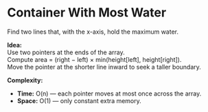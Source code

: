 # Container With Most Water

Find two lines that, with the x-axis, hold the maximum water.

**Idea:**  
Use two pointers at the ends of the array.  
Compute area = (right − left) × min(height[left], height[right]).  
Move the pointer at the shorter line inward to seek a taller boundary.

**Complexity:**  
* **Time:** O(n) — each pointer moves at most once across the array.  
* **Space:** O(1) — only constant extra memory.
